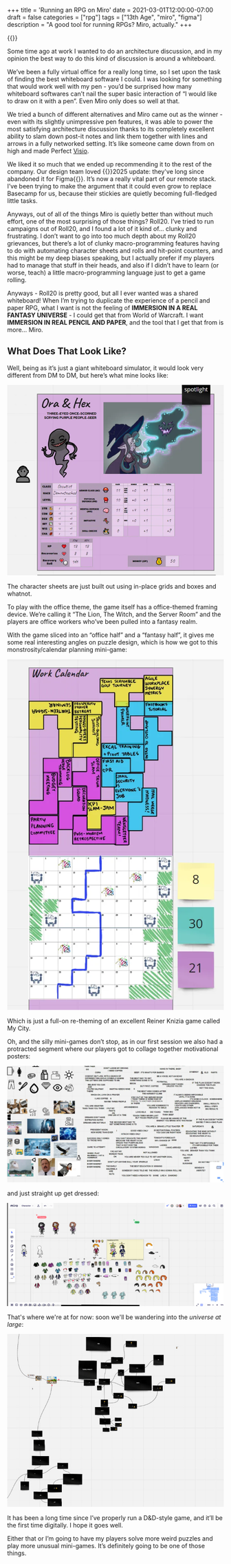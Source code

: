 +++
title = 'Running an RPG on Miro'
date = 2021-03-01T12:00:00-07:00
draft = false
categories = ["rpg"]
tags = ["13th Age", "miro", "figma"]
description = "A good tool for running RPGs? Miro, actually."
+++

{{<imgwebp src="ora.png">}}

<!--more-->

Some time ago at work I wanted to do an architecture discussion, and in my opinion the best way to do this kind of discussion is around a whiteboard.

We’ve been a fully virtual office for a really long time, so I set upon the task of finding the best whiteboard software I could. I was looking for something that would work well with my pen - you’d be surprised how many whiteboard softwares can’t nail the super basic interaction of “I would like to draw on it with a pen”. Even Miro only does so well at that.

We tried a bunch of different alternatives and Miro came out as the winner - even with its slightly unimpressive pen features, it was able to power the most satisfying architecture discussion thanks to its completely excellent ability to slam down post-it notes and link them together with lines and arrows in a fully networked setting. It’s like someone came down from on high and made Perfect [Visio](https://www.microsoft.com/en-ca/microsoft-365/visio/flowchart-software).

We liked it so much that we ended up recommending it to the rest of the company. Our design team loved {{<sidenote it>}}2025 update: they've long since abandoned it for Figma{{</sidenote>}}. It’s now a really vital part of our remote stack. I’ve been trying to make the argument that it could even grow to replace Basecamp for us, because their stickies are quietly becoming full-fledged little tasks.

Anyways, out of all of the things Miro is quietly better than without much effort, one of the most surprising of those things? Roll20. I’ve tried to run campaigns out of Roll20, and I found a lot of it kind of… clunky and frustrating. I don’t want to go into too much depth about my Roll20 grievances, but there’s a lot of clunky macro-programming features having to do with automating character sheets and rolls and hit-point counters, and this might be my deep biases speaking, but I actually prefer if my players had to manage that stuff in their heads, and also if I didn’t have to learn (or worse, teach) a little macro-programming language just to get a game rolling.

Anyways - Roll20 is pretty good, but all I ever wanted was a shared whiteboard! When I’m trying to duplicate the experience of a pencil and paper RPG, what I want is not the feeling of **IMMERSION IN A REAL FANTASY UNIVERSE** - I could get that from World of Warcraft. I want **IMMERSION IN REAL PENCIL AND PAPER**, and the tool that I get that from is more… Miro.

## What Does That Look Like?

Well, being as it’s just a giant whiteboard simulator, it would look very different from DM to DM, but here’s what mine looks like:

![](./ora.png)

The character sheets are just built out using in-place grids and boxes and whatnot.

To play with the office theme, the game itself has a office-themed framing device. We’re calling it “The Lion, The Witch, and the Server Room” and the players are office workers who’ve been pulled into a fantasy realm.

With the game sliced into an “office half” and a “fantasy half”, it gives me some real interesting angles on puzzle design, which is how we got to this monstrosity/calendar planning mini-game:

![](./calendar.png)

Which is just a full-on re-theming of an excellent Reiner Knizia game called My City.

Oh, and the silly mini-games don’t stop, as in our first session we also had a protracted segment where our players got to collage together motivational posters:

[![](./coffee.png)](./coffee.png)

and just straight up get dressed:

[![](./clothes.png)](./clothes.png)

That's where we're at for now: soon we'll be wandering into the _universe at large_:

[![](./nodes.png)](./nodes.png)

It has been a long time since I’ve properly run a D&D-style game, and it’ll be the first time digitally. I hope it goes well.

Either that or I’m going to have my players solve more weird puzzles and play more unusual mini-games. It’s definitely going to be one of those things.
